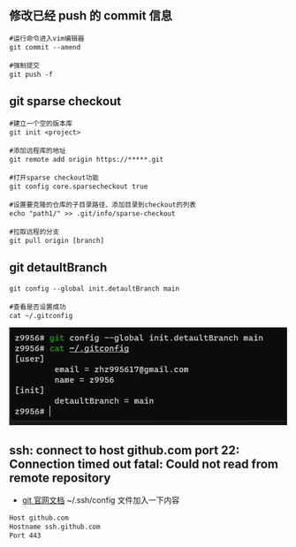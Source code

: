 ## 修改已经 push 的 commit 信息

```shell
#运行命令进入vim编辑器
git commit --amend

#强制提交
git push -f
```

## git sparse checkout

```shell
#建立一个空的版本库
git init <project>

#添加远程库的地址
git remote add origin https://*****.git

#打开sparse checkout功能
git config core.sparsecheckout true

#设置要克隆的仓库的子目录路径、添加目录到checkout的列表
echo "path1/" >> .git/info/sparse-checkout

#拉取远程的分支
git pull origin [branch]
```

## git detaultBranch

```shell
git config --global init.detaultBranch main

#查看是否设置成功
cat ~/.gitconfig
```

![Terminal](/images/git-default-branch.png)

## ssh: connect to host github.com port 22: Connection timed out fatal: Could not read from remote repository

- [git 官网文档](https://docs.github.com/cn/authentication/troubleshooting-ssh/using-ssh-over-the-https-port)
  ~/.ssh/config 文件加入一下内容

```shell
Host github.com
Hostname ssh.github.com
Port 443

```
